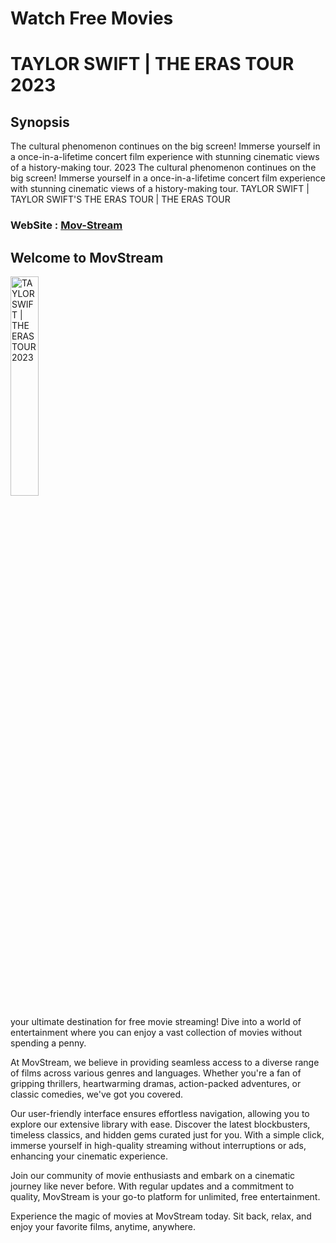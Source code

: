 # Watch Free Movies
# TAYLOR SWIFT | THE ERAS TOUR 2023

## Synopsis
The cultural phenomenon continues on the big screen! Immerse yourself in a once-in-a-lifetime concert film experience with stunning cinematic views of a history-making tour.
2023 The cultural phenomenon continues on the big screen! Immerse yourself in a once-in-a-lifetime concert film experience with stunning cinematic views of a history-making tour. TAYLOR SWIFT | TAYLOR SWIFT'S THE ERAS TOUR | THE ERAS TOUR

### WebSite : [Mov-Stream](https://mov-stream.site/movies/taylor-swift-the-eras-tour-2023/)

<div>
    <h2>Welcome to MovStream</h2>
    <img src="https://mov-stream.site/wp-content/uploads/2023/12/jf3YO8hOqGHCupsREf5qymYq1n-152x228.jpg" alt="TAYLOR SWIFT | THE ERAS TOUR 2023" style="width:30%">
   
  <p> your ultimate destination for free movie streaming! Dive into a world of entertainment where you can enjoy a vast collection of movies without spending a penny.</p>

<p>At MovStream, we believe in providing seamless access to a diverse range of films across various genres and languages. Whether you're a fan of gripping thrillers, heartwarming dramas, action-packed adventures, or classic comedies, we've got you covered.</p>

<p>Our user-friendly interface ensures effortless navigation, allowing you to explore our extensive library with ease. Discover the latest blockbusters, timeless classics, and hidden gems curated just for you. With a simple click, immerse yourself in high-quality streaming without interruptions or ads, enhancing your cinematic experience.</p>

<p>Join our community of movie enthusiasts and embark on a cinematic journey like never before. With regular updates and a commitment to quality, MovStream is your go-to platform for unlimited, free entertainment.</p>

<p>Experience the magic of movies at MovStream today. Sit back, relax, and enjoy your favorite films, anytime, anywhere.</p>

</div>
